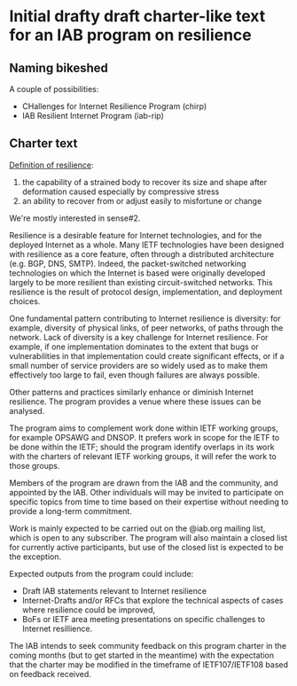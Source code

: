 
# Initial drafty draft charter-like text for an IAB program on resilience

## Naming bikeshed

A couple of possibilities:

- CHallenges for Internet Resilience Program (chirp)
- IAB Resilient Internet Program (iab-rip)

## Charter text

[Definition of resilience](https://www.merriam-webster.com/dictionary/resilience):

1. the capability of a strained body to recover its size and shape after
   deformation caused especially by compressive stress
2. an ability to recover from or adjust easily to misfortune or change

We're mostly interested in sense#2.

Resilience is a desirable feature for Internet technologies, and for the
deployed Internet as a whole. Many IETF technologies have been designed with
resilience as a core feature, often through a distributed architecture
(e.g. BGP, DNS, SMTP). Indeed, the packet-switched networking
technologies on which the Internet is based were originally developed largely to
be more resilient than existing circuit-switched networks. This resilience is
the result of protocol design, implementation, and deployment choices.

One fundamental pattern contributing to Internet resilience is diversity: 
for example, diversity of physical links, of peer networks, of paths
through the network. Lack of diversity is a key challenge for Internet
resilience. For example, if one implementation dominates to the extent that bugs
or vulnerabilities in that implementation could create significant effects, or
if a small number of service providers are so widely used as to make them
effectively too large to fail, even though failures are always possible. 

Other patterns and practices similarly enhance or diminish Internet resilience.
The <name> program provides a venue where these issues can be analysed.

The program aims to complement work done within IETF working groups, for example
OPSAWG and DNSOP. It prefers work in scope for the IETF to be done within the
IETF; should the program identify overlaps in its work with the charters of
relevant IETF working groups, it will refer the work to those groups.

Members of the program are drawn from the IAB and the community, and appointed
by the IAB. Other individuals will may be invited to participate on specific
topics from time to time based on their expertise without needing to provide a
long-term commitment.

Work is mainly expected to be carried out on the <name>@iab.org mailing list,
which is open to any subscriber. The program will also maintain a closed list
for currently active participants, but use of the closed list is expected to be
the exception.

Expected outputs from the program could include:
- Draft IAB statements relevant to Internet resilience
- Internet-Drafts and/or RFCs that explore the technical aspects of cases where
  resilience could be improved,
- BoFs or IETF area meeting presentations on specific challenges to Internet
  resillience.

The IAB intends to seek community feedback on this program charter in the
coming months (but to get started in the meantime) with the expectation that
the charter may be modified in the timeframe of IETF107/IETF108 based on
feedback received.

